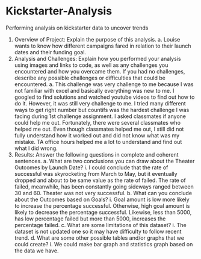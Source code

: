 # Kickstarter-Analysis
Performing analysis on kickstarter data to uncover trends
1.	Overview of Project: Explain the purpose of this analysis.
a.	Louise wants to know how different campaigns fared in relation to their launch dates and their funding goal.
2.	Analysis and Challenges: Explain how you performed your analysis using images and links to code, as well as any challenges you encountered and how you overcame them. If you had no challenges, describe any possible challenges or difficulties that could be encountered.
a.	This challenge was very challenge to me because I was not familiar with excel and basically everything was new to me. I googled to find solutions and watched youtube videos to find out how to do it. However, it was still very challenge to me. I tried many different ways to get right number but countifs was the hardest challenge I was facing during 1st challenge assignment. I asked classmates if anyone could help me out. Fortunately, there were several classmates who helped me out. Even though classmates helped me out, I still did not fully understand how it worked out and did not know what was my mistake. TA office hours helped me a lot to understand and find out what I did wrong.
3.	Results: Answer the following questions in complete and coherent sentences.
a.	What are two conclusions you can draw about the Theater Outcomes by Launch Date?
i.	I could conclude that the rate of successful was skyrocketing from March to May, but it eventually dropped and about to be same value as the rate of failed. The rate of failed, meanwhile, has been constantly going sideways ranged between 30 and 60. Theater was not very successful.
b.	What can you conclude about the Outcomes based on Goals?
i.	Goal amount is low more likely to increase the percentage successful. Otherwise, high goal amount is likely to decrease the percentage successful. Likewise, less than 5000, has low percentage failed but more than 5000, increases the percentage failed. 
c.	What are some limitations of this dataset?
i.	The dataset is not updated one so it may have difficulty to follow recent trend. 
d.	What are some other possible tables and/or graphs that we could create?
i.	We could make bar graph and statistics graph based on the data we have. 
